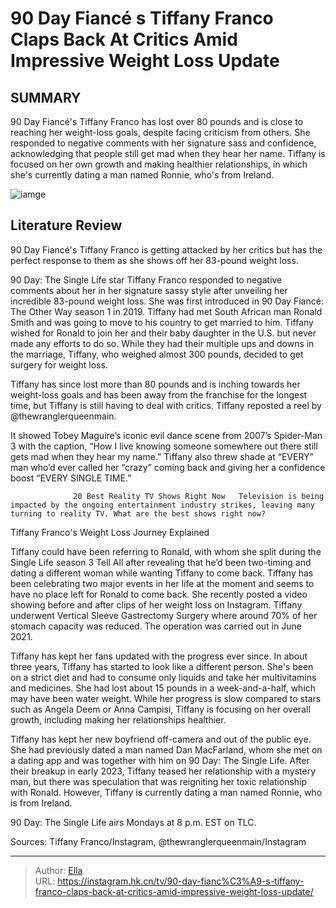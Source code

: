 # 90 Day Fiancé s Tiffany Franco Claps Back At Critics Amid Impressive Weight Loss Update


## SUMMARY 



  90 Day Fiancé&#39;s Tiffany Franco has lost over 80 pounds and is close to reaching her weight-loss goals, despite facing criticism from others.   She responded to negative comments with her signature sass and confidence, acknowledging that people still get mad when they hear her name.   Tiffany is focused on her own growth and making healthier relationships, in which she&#39;s currently dating a man named Ronnie, who&#39;s from Ireland.  

![iamge](https://static1.srcdn.com/wordpress/wp-content/uploads/2023/07/270623_sr_rtv_018.jpg)

## Literature Review
90 Day Fiancé&#39;s Tiffany Franco is getting attacked by her critics but has the perfect response to them as she shows off her 83-pound weight loss.




90 Day: The Single Life star Tiffany Franco responded to negative comments about her in her signature sassy style after unveiling her incredible 83-pound weight loss. She was first introduced in 90 Day Fiancé: The Other Way season 1 in 2019. Tiffany had met South African man Ronald Smith and was going to move to his country to get married to him. Tiffany wished for Ronald to join her and their baby daughter in the U.S. but never made any efforts to do so. While they had their multiple ups and downs in the marriage, Tiffany, who weighed almost 300 pounds, decided to get surgery for weight loss.




Tiffany has since lost more than 80 pounds and is inching towards her weight-loss goals and has been away from the franchise for the longest time, but Tiffany is still having to deal with critics. Tiffany reposted a reel by @thewranglerqueenmain. 


 

It showed Tobey Maguire’s iconic evil dance scene from 2007’s Spider-Man 3 with the caption, “How I live knowing someone somewhere out there still gets mad when they hear my name.” Tiffany also threw shade at “EVERY” man who’d ever called her “crazy” coming back and giving her a confidence boost “EVERY SINGLE TIME.”

                  20 Best Reality TV Shows Right Now   Television is being impacted by the ongoing entertainment industry strikes, leaving many turning to reality TV. What are the best shows right now?    





 Tiffany Franco&#39;s Weight Loss Journey Explained 
          

Tiffany could have been referring to Ronald, with whom she split during the Single Life season 3 Tell All after revealing that he’d been two-timing and dating a different woman while wanting Tiffany to come back. Tiffany has been celebrating two major events in her life at the moment and seems to have no place left for Ronald to come back. She recently posted a video showing before and after clips of her weight loss on Instagram. Tiffany underwent Vertical Sleeve Gastrectomy Surgery where around 70% of her stomach capacity was reduced. The operation was carried out in June 2021.

Tiffany has kept her fans updated with the progress ever since. In about three years, Tiffany has started to look like a different person. She&#39;s been on a strict diet and had to consume only liquids and take her multivitamins and medicines. She had lost about 15 pounds in a week-and-a-half, which may have been water weight. While her progress is slow compared to stars such as Angela Deem or Anna Campisi, Tiffany is focusing on her overall growth, including making her relationships healthier.




Tiffany has kept her new boyfriend off-camera and out of the public eye. She had previously dated a man named Dan MacFarland, whom she met on a dating app and was together with him on 90 Day: The Single Life. After their breakup in early 2023, Tiffany teased her relationship with a mystery man, but there was speculation that was reigniting her toxic relationship with Ronald. However, Tiffany is currently dating a man named Ronnie, who is from Ireland.



90 Day: The Single Life airs Mondays at 8 p.m. EST on TLC.




Sources: Tiffany Franco/Instagram, @thewranglerqueenmain/Instagram



---

> Author: [Ella](https://instagram.hk.cn/)  
> URL: https://instagram.hk.cn/tv/90-day-fianc%C3%A9-s-tiffany-franco-claps-back-at-critics-amid-impressive-weight-loss-update/  

